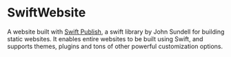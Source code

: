 # SwiftWebsite

A website built with [Swift Publish](https://github.com/JohnSundell/Publish), a swift library by John Sundell for building static websites. It enables entire websites to be built using Swift, and supports themes, plugins and tons of other powerful customization options.
